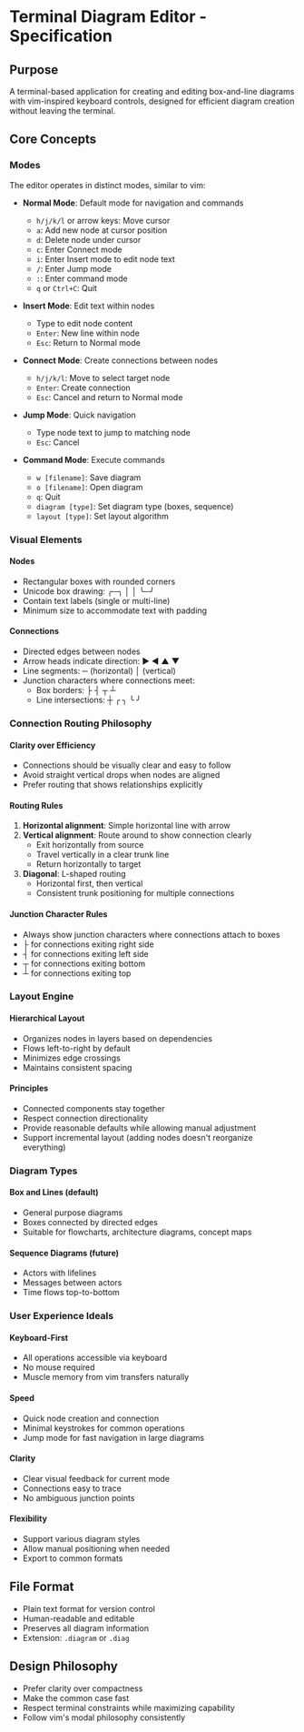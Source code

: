 # Terminal Diagram Editor - Specification

## Purpose
A terminal-based application for creating and editing box-and-line diagrams with vim-inspired keyboard controls, designed for efficient diagram creation without leaving the terminal.

## Core Concepts

### Modes
The editor operates in distinct modes, similar to vim:

- **Normal Mode**: Default mode for navigation and commands
  - `h/j/k/l` or arrow keys: Move cursor
  - `a`: Add new node at cursor position
  - `d`: Delete node under cursor
  - `c`: Enter Connect mode
  - `i`: Enter Insert mode to edit node text
  - `/`: Enter Jump mode
  - `:`: Enter command mode
  - `q` or `Ctrl+C`: Quit

- **Insert Mode**: Edit text within nodes
  - Type to edit node content
  - `Enter`: New line within node
  - `Esc`: Return to Normal mode

- **Connect Mode**: Create connections between nodes
  - `h/j/k/l`: Move to select target node
  - `Enter`: Create connection
  - `Esc`: Cancel and return to Normal mode

- **Jump Mode**: Quick navigation
  - Type node text to jump to matching node
  - `Esc`: Cancel

- **Command Mode**: Execute commands
  - `w [filename]`: Save diagram
  - `o [filename]`: Open diagram
  - `q`: Quit
  - `diagram [type]`: Set diagram type (boxes, sequence)
  - `layout [type]`: Set layout algorithm

### Visual Elements

#### Nodes
- Rectangular boxes with rounded corners
- Unicode box drawing: ╭─╮ │ │ ╰─╯
- Contain text labels (single or multi-line)
- Minimum size to accommodate text with padding

#### Connections
- Directed edges between nodes
- Arrow heads indicate direction: ▶ ◀ ▲ ▼
- Line segments: ─ (horizontal) │ (vertical)
- Junction characters where connections meet:
  - Box borders: ├ ┤ ┬ ┴
  - Line intersections: ┼ ╭ ╮ ╰ ╯

### Connection Routing Philosophy

#### Clarity over Efficiency
- Connections should be visually clear and easy to follow
- Avoid straight vertical drops when nodes are aligned
- Prefer routing that shows relationships explicitly

#### Routing Rules
1. **Horizontal alignment**: Simple horizontal line with arrow
2. **Vertical alignment**: Route around to show connection clearly
   - Exit horizontally from source
   - Travel vertically in a clear trunk line
   - Return horizontally to target
3. **Diagonal**: L-shaped routing
   - Horizontal first, then vertical
   - Consistent trunk positioning for multiple connections

#### Junction Character Rules
- Always show junction characters where connections attach to boxes
- ├ for connections exiting right side
- ┤ for connections exiting left side
- ┬ for connections exiting bottom
- ┴ for connections exiting top

### Layout Engine

#### Hierarchical Layout
- Organizes nodes in layers based on dependencies
- Flows left-to-right by default
- Minimizes edge crossings
- Maintains consistent spacing

#### Principles
- Connected components stay together
- Respect connection directionality
- Provide reasonable defaults while allowing manual adjustment
- Support incremental layout (adding nodes doesn't reorganize everything)

### Diagram Types

#### Box and Lines (default)
- General purpose diagrams
- Boxes connected by directed edges
- Suitable for flowcharts, architecture diagrams, concept maps

#### Sequence Diagrams (future)
- Actors with lifelines
- Messages between actors
- Time flows top-to-bottom

### User Experience Ideals

#### Keyboard-First
- All operations accessible via keyboard
- No mouse required
- Muscle memory from vim transfers naturally

#### Speed
- Quick node creation and connection
- Minimal keystrokes for common operations
- Jump mode for fast navigation in large diagrams

#### Clarity
- Clear visual feedback for current mode
- Connections easy to trace
- No ambiguous junction points

#### Flexibility
- Support various diagram styles
- Allow manual positioning when needed
- Export to common formats

## File Format
- Plain text format for version control
- Human-readable and editable
- Preserves all diagram information
- Extension: `.diagram` or `.diag`

## Design Philosophy
- Prefer clarity over compactness
- Make the common case fast
- Respect terminal constraints while maximizing capability
- Follow vim's modal philosophy consistently
